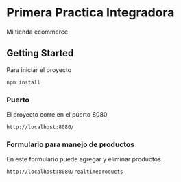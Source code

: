 # Primera Practica Integradora

Mi tienda ecommerce

## Getting Started

Para iniciar el proyecto 

```
npm install
```

### Puerto

El proyecto corre en el puerto 8080

```
http://localhost:8080/
```

### Formulario para manejo de productos

En este formulario puede agregar y eliminar productos

```
http://localhost:8080/realtimeproducts